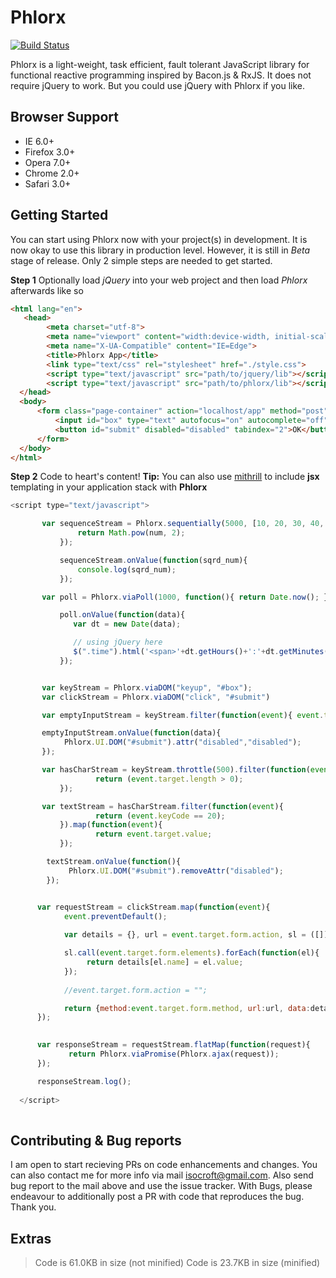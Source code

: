 # Phlorx

[![Build Status](https://travis-ci.org/isocroft/Phlorx.svg?branch=master)](https://travis-ci.org/isocroft/Phlorx)

Phlorx is a light-weight, task efficient, fault tolerant JavaScript library for functional reactive programming inspired by Bacon.js &  RxJS. It does not require jQuery to work. But you could use jQuery with Phlorx if you like.

## Browser Support

+ IE 6.0+
+ Firefox 3.0+
+ Opera 7.0+
+ Chrome 2.0+
+ Safari 3.0+

## Getting Started

You can start using Phlorx now with your project(s) in development. It is now okay to use this
library in production level. However, it is still in *Beta* stage of release. Only 2 simple steps 
are needed to get started.

**Step 1** 
Optionally load _jQuery_ into your web project and then load _Phlorx_ afterwards like so

```html
<html lang="en">
   <head>
        <meta charset="utf-8">
        <meta name="viewport" content="width:device-width, initial-scale=1.0">
        <meta name="X-UA-Compatible" content="IE=Edge">
        <title>Phlorx App</title>
        <link type="text/css" rel="stylesheet" href="./style.css">
        <script type="text/javascript" src="path/to/jquery/lib"></script>
        <script type="text/javascript" src="path/to/phlorx/lib"></script>
  </head>
  <body>
      <form class="page-container" action="localhost/app" method="post" name="stager" onsubmit="return false;">
          <input id="box" type="text" autofocus="on" autocomplete="off" autosave="off" tabindex="1">
          <button id="submit" disabled="disabled" tabindex="2">OK</button>
      </form>
  </body>
</html>    
```


**Step 2**
 Code to heart's content! **Tip:** You can also use [mithrill](http://mithril.js.org/) to include __jsx__ templating in your application stack with __Phlorx__


```js
<script type="text/javascript"> 

       var sequenceStream = Phlorx.sequentially(5000, [10, 20, 30, 40, 50]).map(function(num){ 
               return Math.pow(num, 2); 
           });

	       sequenceStream.onValue(function(sqrd_num){
	           console.log(sqrd_num);
	       });

	   var poll = Phlorx.viaPoll(1000, function(){ return Date.now(); });

	       poll.onValue(function(data){
	       	  var dt = new Date(data);

	       	  // using jQuery here
              $(".time").html('<span>'+dt.getHours()+':'+dt.getMinutes()+':'+dt.getSeconds()+'</span>');
	       });


	   var keyStream = Phlorx.viaDOM("keyup", "#box");
	   var clickStream = Phlorx.viaDOM("click", "#submit")

	   var emptyInputStream = keyStream.filter(function(event){ event.target.value.length == 0; });

	   emptyInputStream.onValue(function(data){
            Phlorx.UI.DOM("#submit").attr("disabled","disabled");
	   });

	   var hasCharStream = keyStream.throttle(500).filter(function(event){  
	   	           return (event.target.length > 0); 
	   	   });

	   var textStream = hasCharStream.filter(function(event){  
	   	           return (event.keyCode == 20); 
	   	   }).map(function(event){ 
	   	   	       return event.target.value; 
	   	   });

	    textStream.onValue(function(){
             Phlorx.UI.DOM("#submit").removeAttr("disabled");
	    });


      var requestStream = clickStream.map(function(event){
            event.preventDefault();
             
        	var details = {}, url = event.target.form.action, sl = ([]).slice;

        	sl.call(event.target.form.elements).forEach(function(el){
                 return details[el.name] = el.value;
        	});
            
            //event.target.form.action = "";

            return {method:event.target.form.method, url:url, data:details, crossdomain:true, headers:{"Authorization":"Basic x48shdn3627ds="}};     
      });

        
      var responseStream = requestStream.flatMap(function(request){
             return Phlorx.viaPromise(Phlorx.ajax(request));
      });

      responseStream.log();
                      
  </script>
  
  ```


## Contributing & Bug reports

I am open to start recieving PRs on code enhancements and changes. You can also contact me for more info via mail isocroft@gmail.com. Also send bug report to the mail above and use the issue tracker. With Bugs, please endeavour to additionally post a PR with code that reproduces the bug. Thank you. 

## Extras

> Code is 61.0KB in size (not minified)
  Code is 23.7KB in size (minified)
